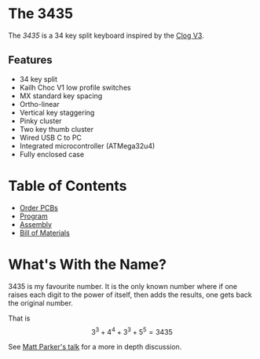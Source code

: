 # The 3435
The *3435* is a 34 key split keyboard inspired by the [Clog V3](https://sammohr.dev/keyboards).

## Features
* 34 key split
* Kailh Choc V1 low profile switches
* MX standard key spacing
* Ortho-linear
* Vertical key staggering
* Pinky cluster
* Two key thumb cluster
* Wired USB C to PC
* Integrated microcontroller (ATMega32u4)
* Fully enclosed case

# Table of Contents
* [Order PCBs](./instructions/order.md)
* [Program](./instructions/program.md)
* [Assembly](./instructions/build.md)
* [Bill of Materials](./instructions/bill-of-materials.md.md)

# What's With the Name?
3435 is my favourite number.
It is the only known number where if one raises each digit to the power of itself, then adds the results, one gets back the original number.

That is <br/>
$$3^3 + 4^4 + 3^3 + 5^5 = 3435$$

See [Matt Parker's talk](https://www.youtube.com/watch?v=wt5cRQY8F30) for a more in depth discussion.
